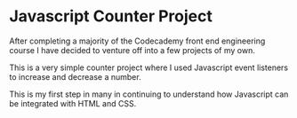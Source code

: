 # Javascript Counter Project
After completing a majority of the Codecademy front end engineering course I have decided to venture off into a few projects of my own.

This is a very simple counter project where I used Javascript event listeners to increase and decrease a number.

This is my first step in many in continuing to understand how Javascript can be integrated with HTML and CSS.